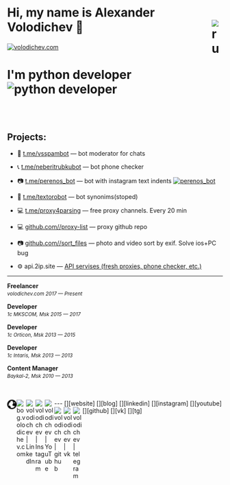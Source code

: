 <link rel="shortcut icon" type="image/x-icon" href="https://raw.githubusercontent.com/Volodichev/volodichev.github.io/master/media/favicon.ico">

# Hi, my name is Alexander Volodichev 👋 [<img align="right" alt="ru" width="26px" src="https://raw.githubusercontent.com/Volodichev/volodichev.github.io/master/russia.png" />][ru_page]

[<img align="center" alt="volodichev.com" width="400px" src="https://raw.githubusercontent.com/Volodichev/volodichev.github.io/master/sticker.png" />][website]

# I'm python developer <img alt="python developer" width="26px" src="https://raw.githubusercontent.com/jmnote/z-icons/master/16x16/python.png" /> 


<br/>
<br/>

Projects:
---

- 💬 [t.me/vsspambot][vsspambot] — bot moderator for chats

- 📞 [t.me/neberitrubkubot][neberitrubkubot] — bot phone checker

- 📷 [t.me/perenos_bot][perenos_bot] — bot with instagram text indents 
[<img alt="perenos_bot" width="16px" src="https://cdn.jsdelivr.net/npm/simple-icons@v3/icons/github.svg" />][github_perenos_bot]

- 📔 [t.me/textorobot][textorobot] — bot synonims(stoped)

- 💻 [t.me/proxy4parsing][proxy4parsing] — free proxy channels. Every 20 min

- 💻 [github.com//proxy-list][proxy-list] — proxy github repo

- 📷 [github.com//sort_files][sort_files] — photo and video sort by exif. Solve ios+PC bug

- ⚙ api.2ip.site — [API servises (fresh proxies, phone checker, etc.)][api_docs]

---

**Freelancer**<br/>
<small>_volodichev.com 2017 — Present_</small><br/>

**Developer**<br/>
<small>_1c MKSCOM, Msk 2015 — 2017_</small><br/>

**Developer**<br/>
<small>_1c Orticon, Msk 2013 — 2015_</small><br/>

**Developer**<br/>
<small>_1c Intaris, Msk 2013 — 2013_</small><br/>

**Content Manager**<br/>
<small>_Baykal-2, Msk 2010 — 2013_</small><br/>
<br/>


<br/>
---
[<img align="left" alt="volodichev.com" width="22px" src="https://raw.githubusercontent.com/iconic/open-iconic/master/svg/globe.svg" />][website]
[<img align="left" alt="bog.volodichev.com" width="22px" src="https://cdn.jsdelivr.net/npm/simple-icons@v3/icons/tumblr.svg" />][blog]
[<img align="left" alt="volodichev | LinkedIn" width="22px" src="https://cdn.jsdelivr.net/npm/simple-icons@v3/icons/linkedin.svg" />][linkedin]
[<img align="left" alt="volodichev | Instagram" width="22px" src="https://cdn.jsdelivr.net/npm/simple-icons@v3/icons/instagram.svg" />][instagram]
[<img align="left" alt="volodichev | YouTube" width="22px" src="https://cdn.jsdelivr.net/npm/simple-icons@v3/icons/youtube.svg" />][youtube]
[<img align="left" alt="volodichev | github" width="22px" src="https://cdn.jsdelivr.net/npm/simple-icons@v3/icons/github.svg" />][github]
[<img align="left" alt="volodichev | vk" width="22px" src="https://cdn.jsdelivr.net/npm/simple-icons@v3/icons/vk.svg" />][vk]
[<img align="left" alt="volodichev | telegram" width="22px" src="https://cdn.jsdelivr.net/npm/simple-icons@v3/icons/telegram.svg" />][tg]

<br/>
<br/>
<br/>

[website]: https://volodichev.com
[blog]: https://blog.volodichev.com
[linkedin]: https://linkedin.com/in/volodichev
[github]: http://github.com/volodichev
[youtube]: https://youtube.com/mrVolodichev
[instagram]: https://instagram.com/volodichev
[vk]: https://vk.com/volodichevcom
[tg]: https://t.me/volodichev
[api_docs]: /api
[ru_page]: /index_ru

[github_perenos_bot]: http://github.com/volodichev
[vsspambot]: https://t.me/vsspambot
[neberitrubkubot]: https://t.me/neberitrubkubot
[perenos_bot]: https://t.me/perenos_bot
[textorobot]: https://t.me/textorobot
[proxy4parsing]: https://t.me/proxy4parsing 
[proxy-list]: https://github.com/Volodichev/proxy-list
[sort_files]: https://github.com/Volodichev/sort_files
[fastapi-demo]: https://github.com/Volodichev/fastapi



